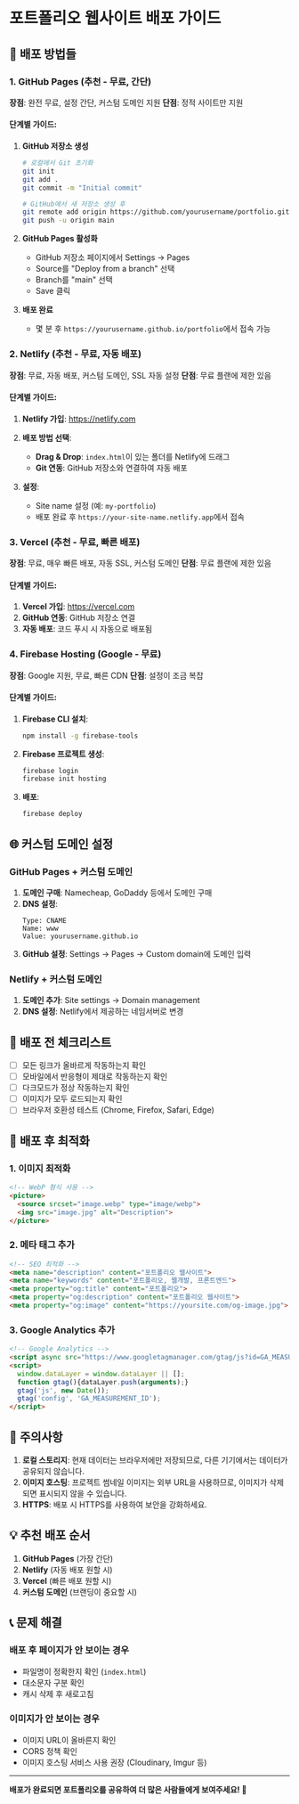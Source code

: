 # 포트폴리오 웹사이트 배포 가이드

## 🚀 배포 방법들

### 1. GitHub Pages (추천 - 무료, 간단)

**장점**: 완전 무료, 설정 간단, 커스텀 도메인 지원
**단점**: 정적 사이트만 지원

#### 단계별 가이드:

1. **GitHub 저장소 생성**
   ```bash
   # 로컬에서 Git 초기화
   git init
   git add .
   git commit -m "Initial commit"
   
   # GitHub에서 새 저장소 생성 후
   git remote add origin https://github.com/yourusername/portfolio.git
   git push -u origin main
   ```

2. **GitHub Pages 활성화**
   - GitHub 저장소 페이지에서 Settings → Pages
   - Source를 "Deploy from a branch" 선택
   - Branch를 "main" 선택
   - Save 클릭

3. **배포 완료**
   - 몇 분 후 `https://yourusername.github.io/portfolio`에서 접속 가능

### 2. Netlify (추천 - 무료, 자동 배포)

**장점**: 무료, 자동 배포, 커스텀 도메인, SSL 자동 설정
**단점**: 무료 플랜에 제한 있음

#### 단계별 가이드:

1. **Netlify 가입**: https://netlify.com
2. **배포 방법 선택**:
   - **Drag & Drop**: `index.html`이 있는 폴더를 Netlify에 드래그
   - **Git 연동**: GitHub 저장소와 연결하여 자동 배포

3. **설정**:
   - Site name 설정 (예: `my-portfolio`)
   - 배포 완료 후 `https://your-site-name.netlify.app`에서 접속

### 3. Vercel (추천 - 무료, 빠른 배포)

**장점**: 무료, 매우 빠른 배포, 자동 SSL, 커스텀 도메인
**단점**: 무료 플랜에 제한 있음

#### 단계별 가이드:

1. **Vercel 가입**: https://vercel.com
2. **GitHub 연동**: GitHub 저장소 연결
3. **자동 배포**: 코드 푸시 시 자동으로 배포됨

### 4. Firebase Hosting (Google - 무료)

**장점**: Google 지원, 무료, 빠른 CDN
**단점**: 설정이 조금 복잡

#### 단계별 가이드:

1. **Firebase CLI 설치**:
   ```bash
   npm install -g firebase-tools
   ```

2. **Firebase 프로젝트 생성**:
   ```bash
   firebase login
   firebase init hosting
   ```

3. **배포**:
   ```bash
   firebase deploy
   ```

## 🌐 커스텀 도메인 설정

### GitHub Pages + 커스텀 도메인

1. **도메인 구매**: Namecheap, GoDaddy 등에서 도메인 구매
2. **DNS 설정**:
   ```
   Type: CNAME
   Name: www
   Value: yourusername.github.io
   ```
3. **GitHub 설정**: Settings → Pages → Custom domain에 도메인 입력

### Netlify + 커스텀 도메인

1. **도메인 추가**: Site settings → Domain management
2. **DNS 설정**: Netlify에서 제공하는 네임서버로 변경

## 📱 배포 전 체크리스트

- [ ] 모든 링크가 올바르게 작동하는지 확인
- [ ] 모바일에서 반응형이 제대로 작동하는지 확인
- [ ] 다크모드가 정상 작동하는지 확인
- [ ] 이미지가 모두 로드되는지 확인
- [ ] 브라우저 호환성 테스트 (Chrome, Firefox, Safari, Edge)

## 🔧 배포 후 최적화

### 1. 이미지 최적화
```html
<!-- WebP 형식 사용 -->
<picture>
  <source srcset="image.webp" type="image/webp">
  <img src="image.jpg" alt="Description">
</picture>
```

### 2. 메타 태그 추가
```html
<!-- SEO 최적화 -->
<meta name="description" content="포트폴리오 웹사이트">
<meta name="keywords" content="포트폴리오, 웹개발, 프론트엔드">
<meta property="og:title" content="포트폴리오">
<meta property="og:description" content="포트폴리오 웹사이트">
<meta property="og:image" content="https://yoursite.com/og-image.jpg">
```

### 3. Google Analytics 추가
```html
<!-- Google Analytics -->
<script async src="https://www.googletagmanager.com/gtag/js?id=GA_MEASUREMENT_ID"></script>
<script>
  window.dataLayer = window.dataLayer || [];
  function gtag(){dataLayer.push(arguments);}
  gtag('js', new Date());
  gtag('config', 'GA_MEASUREMENT_ID');
</script>
```

## 🚨 주의사항

1. **로컬 스토리지**: 현재 데이터는 브라우저에만 저장되므로, 다른 기기에서는 데이터가 공유되지 않습니다.
2. **이미지 호스팅**: 프로젝트 썸네일 이미지는 외부 URL을 사용하므로, 이미지가 삭제되면 표시되지 않을 수 있습니다.
3. **HTTPS**: 배포 시 HTTPS를 사용하여 보안을 강화하세요.

## 💡 추천 배포 순서

1. **GitHub Pages** (가장 간단)
2. **Netlify** (자동 배포 원할 시)
3. **Vercel** (빠른 배포 원할 시)
4. **커스텀 도메인** (브랜딩이 중요할 시)

## 📞 문제 해결

### 배포 후 페이지가 안 보이는 경우
- 파일명이 정확한지 확인 (`index.html`)
- 대소문자 구분 확인
- 캐시 삭제 후 새로고침

### 이미지가 안 보이는 경우
- 이미지 URL이 올바른지 확인
- CORS 정책 확인
- 이미지 호스팅 서비스 사용 권장 (Cloudinary, Imgur 등)

---

**배포가 완료되면 포트폴리오를 공유하여 더 많은 사람들에게 보여주세요! 🎉** 